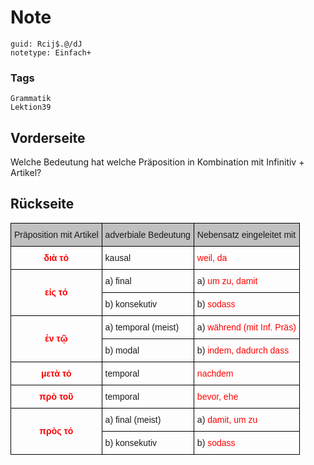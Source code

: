 # Note
```
guid: Rcij$.@/dJ
notetype: Einfach+
```

### Tags
```
Grammatik
Lektion39
```

## Vorderseite
Welche Bedeutung hat welche Präposition in Kombination mit Infinitiv + Artikel?

## Rückseite
<style type="text/css">
.tg  {border-collapse:collapse;border-spacing:0;}
.tg td{border-color:black;border-style:solid;border-width:1px;font-family:Arial, sans-serif;font-size:14px;
  overflow:hidden;padding:10px 5px;word-break:normal;}
.tg th{border-color:black;border-style:solid;border-width:1px;font-family:Arial, sans-serif;font-size:14px;
  font-weight:normal;overflow:hidden;padding:10px 5px;word-break:normal;}
.tg .tg-hplb{color:#fe0000;font-weight:bold;text-align:center;vertical-align:bottom}
.tg .tg-dne1{background-color:#c0c0c0;text-align:left;vertical-align:bottom}
.tg .tg-2bax{color:#fe0000;font-weight:bold;text-align:center;vertical-align:middle}
.tg .tg-7zrl{text-align:left;vertical-align:bottom}
</style>
<table class="tg">
<thead>
<tr>
<th class="tg-dne1">Präposition mit Artikel</th>
<th class="tg-dne1">adverbiale Bedeutung</th>
<th class="tg-dne1">Nebensatz eingeleitet mit</th>
</tr>
</thead>
<tbody>
<tr>
<td class="tg-hplb">διὰ τό</td>
<td class="tg-7zrl">kausal</td>
<td class="tg-7zrl"><font color="#ff0000">weil, da</font></td>
</tr>
<tr>
<td class="tg-2bax" rowspan="2">εἰς τό</td>
<td class="tg-7zrl">a) final</td>
<td class="tg-7zrl">a) <font color="#ff0000">um zu, damit</font></td>
</tr>
<tr>
<td class="tg-7zrl">b) konsekutiv</td>
<td class="tg-7zrl">b) <font color="#ff0000">sodass</font></td>
</tr>
<tr>
<td class="tg-2bax" rowspan="2">ἐν τῷ</td>
<td class="tg-7zrl">a) temporal (meist)</td>
<td class="tg-7zrl">a) <font color="#ff0000">während (mit Inf. Präs)</font></td>
</tr>
<tr>
<td class="tg-7zrl">b) modal</td>
<td class="tg-7zrl">b) <font color="#ff0000">indem, dadurch dass</font></td>
</tr>
<tr>
<td class="tg-hplb">μετὰ τό</td>
<td class="tg-7zrl">temporal</td>
<td class="tg-7zrl"><font color="#ff0000">nachdem</font></td>
</tr>
<tr>
<td class="tg-hplb">πρὸ τοῦ</td>
<td class="tg-7zrl">temporal</td>
<td class="tg-7zrl"><font color="#ff0000">bevor, ehe</font></td>
</tr>
<tr>
<td class="tg-2bax" rowspan="2">πρὸς τό</td>
<td class="tg-7zrl">a) final (meist)</td>
<td class="tg-7zrl">a) <font color="#ff0000">damit, um zu</font></td>
</tr>
<tr>
<td class="tg-7zrl">b) konsekutiv</td>
<td class="tg-7zrl">b) <font color="#ff0000">sodass</font></td>
</tr>
</tbody>
</table>
